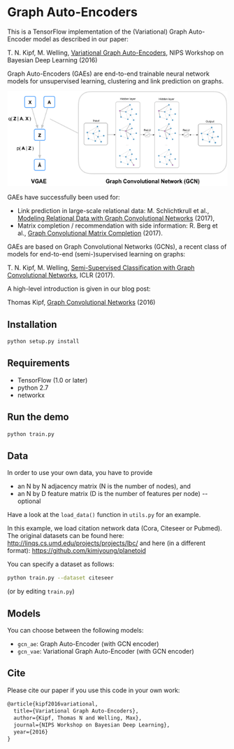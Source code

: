 Graph Auto-Encoders
============

This is a TensorFlow implementation of the (Variational) Graph Auto-Encoder model as described in our paper:
 
T. N. Kipf, M. Welling, [Variational Graph Auto-Encoders](https://arxiv.org/abs/1611.07308), NIPS Workshop on Bayesian Deep Learning (2016)

Graph Auto-Encoders (GAEs) are end-to-end trainable neural network models for unsupervised learning, clustering and link prediction on graphs. 

![(Variational) Graph Auto-Encoder](figure.png)

GAEs have successfully been used for:
* Link prediction in large-scale relational data: M. Schlichtkrull et al., [Modeling Relational Data with Graph Convolutional Networks](https://arxiv.org/abs/1703.06103) (2017),
* Matrix completion / recommendation with side information: R. Berg et al., [Graph Convolutional Matrix Completion](https://arxiv.org/abs/1706.02263) (2017).


GAEs are based on Graph Convolutional Networks (GCNs), a recent class of models for end-to-end (semi-)supervised learning on graphs:

T. N. Kipf, M. Welling, [Semi-Supervised Classification with Graph Convolutional Networks](https://arxiv.org/abs/1609.02907), ICLR (2017). 

A high-level introduction is given in our blog post:

Thomas Kipf, [Graph Convolutional Networks](http://tkipf.github.io/graph-convolutional-networks/) (2016)



## Installation

```bash
python setup.py install
```

## Requirements
* TensorFlow (1.0 or later)
* python 2.7
* networkx

## Run the demo

```bash
python train.py
```

## Data

In order to use your own data, you have to provide 
* an N by N adjacency matrix (N is the number of nodes), and
* an N by D feature matrix (D is the number of features per node) -- optional

Have a look at the `load_data()` function in `utils.py` for an example.

In this example, we load citation network data (Cora, Citeseer or Pubmed). The original datasets can be found here: http://linqs.cs.umd.edu/projects/projects/lbc/ and here (in a different format): https://github.com/kimiyoung/planetoid

You can specify a dataset as follows:

```bash
python train.py --dataset citeseer
```

(or by editing `train.py`)

## Models

You can choose between the following models: 
* `gcn_ae`: Graph Auto-Encoder (with GCN encoder)
* `gcn_vae`: Variational Graph Auto-Encoder (with GCN encoder)

## Cite

Please cite our paper if you use this code in your own work:

```
@article{kipf2016variational,
  title={Variational Graph Auto-Encoders},
  author={Kipf, Thomas N and Welling, Max},
  journal={NIPS Workshop on Bayesian Deep Learning},
  year={2016}
}
```
